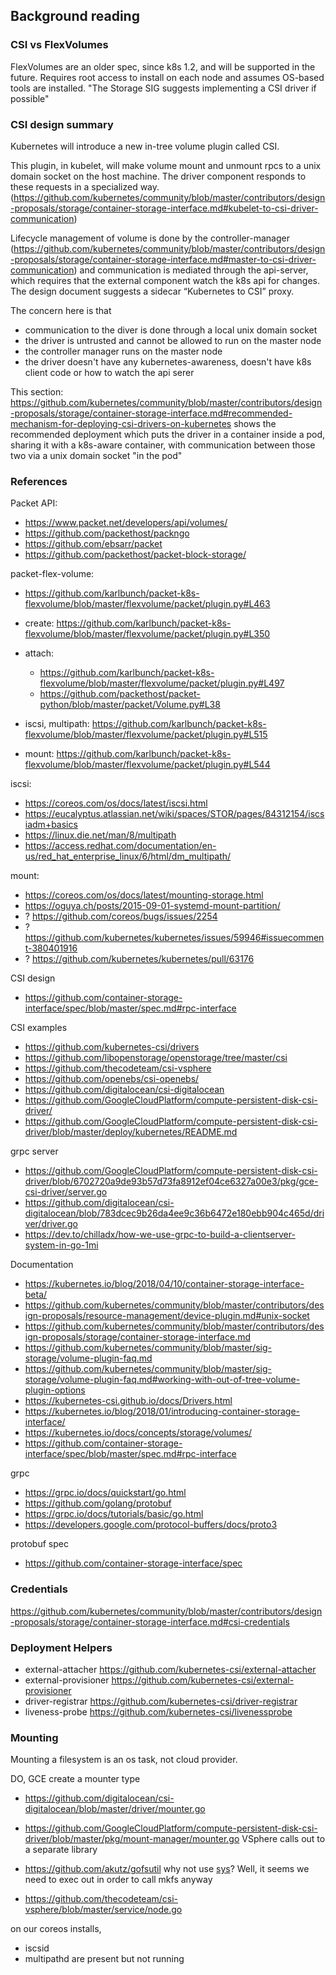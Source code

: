 ## Background reading


### CSI vs FlexVolumes

FlexVolumes are an older spec, since k8s 1.2, and will be supported in the future.  Requires root access to install on each node and assumes OS-based tools are installed. "The Storage SIG suggests implementing a CSI driver if possible"

### CSI design summary

Kubernetes will introduce a new in-tree volume plugin called CSI.

This plugin, in kubelet, will make volume mount and unmount rpcs to a unix domain socket on the host machine. The driver component responds to these requests in a specialized way. (https://github.com/kubernetes/community/blob/master/contributors/design-proposals/storage/container-storage-interface.md#kubelet-to-csi-driver-communication)


Lifecycle management of volume is done by the controller-manager (https://github.com/kubernetes/community/blob/master/contributors/design-proposals/storage/container-storage-interface.md#master-to-csi-driver-communication) and communication is mediated through the api-server, which requires that the external component watch the k8s api for changes. The design document suggests a sidecar “Kubernetes to CSI” proxy.

The concern here is that
  - communication to the diver is done through a local unix domain socket
  - the driver is untrusted and cannot be allowed to run on the master node
  - the controller manager runs on the master node
  - the driver doesn't have any kubernetes-awareness, doesn't have k8s client code or how to watch the api serer

This section: https://github.com/kubernetes/community/blob/master/contributors/design-proposals/storage/container-storage-interface.md#recommended-mechanism-for-deploying-csi-drivers-on-kubernetes
shows the recommended deployment which puts the driver in a container inside a pod, sharing it with a k8s-aware container, with communication between those two via a unix domain socket "in the pod"



### References

Packet API:
  *  https://www.packet.net/developers/api/volumes/
  *  https://github.com/packethost/packngo
  *  https://github.com/ebsarr/packet
  *  https://github.com/packethost/packet-block-storage/


packet-flex-volume:
  *  https://github.com/karlbunch/packet-k8s-flexvolume/blob/master/flexvolume/packet/plugin.py#L463

  *  create: https://github.com/karlbunch/packet-k8s-flexvolume/blob/master/flexvolume/packet/plugin.py#L350
  *  attach:
      *  https://github.com/karlbunch/packet-k8s-flexvolume/blob/master/flexvolume/packet/plugin.py#L497
      *  https://github.com/packethost/packet-python/blob/master/packet/Volume.py#L38
  *  iscsi, multipath: https://github.com/karlbunch/packet-k8s-flexvolume/blob/master/flexvolume/packet/plugin.py#L515
  *  mount: https://github.com/karlbunch/packet-k8s-flexvolume/blob/master/flexvolume/packet/plugin.py#L544

iscsi:
 *   https://coreos.com/os/docs/latest/iscsi.html
 *   https://eucalyptus.atlassian.net/wiki/spaces/STOR/pages/84312154/iscsiadm+basics
 *   https://linux.die.net/man/8/multipath
 *   https://access.redhat.com/documentation/en-us/red_hat_enterprise_linux/6/html/dm_multipath/

mount:
  *   https://coreos.com/os/docs/latest/mounting-storage.html
  *   https://oguya.ch/posts/2015-09-01-systemd-mount-partition/
  *  ? https://github.com/coreos/bugs/issues/2254
  *  ? https://github.com/kubernetes/kubernetes/issues/59946#issuecomment-380401916
  *  ? https://github.com/kubernetes/kubernetes/pull/63176

CSI design
  *  https://github.com/container-storage-interface/spec/blob/master/spec.md#rpc-interface

CSI examples
  *  https://github.com/kubernetes-csi/drivers
  *  https://github.com/libopenstorage/openstorage/tree/master/csi
  *  https://github.com/thecodeteam/csi-vsphere
  *  https://github.com/openebs/csi-openebs/
  *  https://github.com/digitalocean/csi-digitalocean
  *  https://github.com/GoogleCloudPlatform/compute-persistent-disk-csi-driver/
  *  https://github.com/GoogleCloudPlatform/compute-persistent-disk-csi-driver/blob/master/deploy/kubernetes/README.md

grpc server

  *    https://github.com/GoogleCloudPlatform/compute-persistent-disk-csi-driver/blob/6702720a9de93b57d73fa8912ef04ce6327a00e3/pkg/gce-csi-driver/server.go
  *  https://github.com/digitalocean/csi-digitalocean/blob/783dcec9b26da4ee9c36b6472e180ebb904c465d/driver/driver.go
  *  https://dev.to/chilladx/how-we-use-grpc-to-build-a-clientserver-system-in-go-1mi


Documentation
  *  https://kubernetes.io/blog/2018/04/10/container-storage-interface-beta/
  *  https://github.com/kubernetes/community/blob/master/contributors/design-proposals/resource-management/device-plugin.md#unix-socket
  *  https://github.com/kubernetes/community/blob/master/contributors/design-proposals/storage/container-storage-interface.md
  *  https://github.com/kubernetes/community/blob/master/sig-storage/volume-plugin-faq.md
  *  https://github.com/kubernetes/community/blob/master/sig-storage/volume-plugin-faq.md#working-with-out-of-tree-volume-plugin-options
  *  https://kubernetes-csi.github.io/docs/Drivers.html
  *  https://kubernetes.io/blog/2018/01/introducing-container-storage-interface/
  *  https://kubernetes.io/docs/concepts/storage/volumes/
  *  https://github.com/container-storage-interface/spec/blob/master/spec.md#rpc-interface

grpc
   * https://grpc.io/docs/quickstart/go.html
   * https://github.com/golang/protobuf
   * https://grpc.io/docs/tutorials/basic/go.html
   * https://developers.google.com/protocol-buffers/docs/proto3


protobuf spec
  *  https://github.com/container-storage-interface/spec


### Credentials

https://github.com/kubernetes/community/blob/master/contributors/design-proposals/storage/container-storage-interface.md#csi-credentials


### Deployment Helpers

  * external-attacher https://github.com/kubernetes-csi/external-attacher
  * external-provisioner https://github.com/kubernetes-csi/external-provisioner
  * driver-registrar https://github.com/kubernetes-csi/driver-registrar
  * liveness-probe https://github.com/kubernetes-csi/livenessprobe

### Mounting

Mounting a filesystem is an os task, not cloud provider.

DO, GCE create a mounter type
 *   https://github.com/digitalocean/csi-digitalocean/blob/master/driver/mounter.go
 *   https://github.com/GoogleCloudPlatform/compute-persistent-disk-csi-driver/blob/master/pkg/mount-manager/mounter.go
VSphere calls out to a separate library
 *   https://github.com/akutz/gofsutil
why not use [sys](https://godoc.org/golang.org/x/sys/unix#Mount)? Well, it seems we need to exec out in order to call mkfs anyway

  * https://github.com/thecodeteam/csi-vsphere/blob/master/service/node.go


on our coreos installs,
 *   iscsid
 *   multipathd
are present but not running

